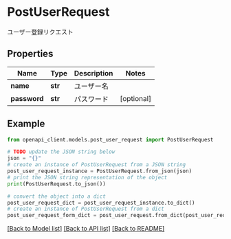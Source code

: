 # PostUserRequest

ユーザー登録リクエスト

## Properties

Name | Type | Description | Notes
------------ | ------------- | ------------- | -------------
**name** | **str** | ユーザー名 | 
**password** | **str** | パスワード | [optional] 

## Example

```python
from openapi_client.models.post_user_request import PostUserRequest

# TODO update the JSON string below
json = "{}"
# create an instance of PostUserRequest from a JSON string
post_user_request_instance = PostUserRequest.from_json(json)
# print the JSON string representation of the object
print(PostUserRequest.to_json())

# convert the object into a dict
post_user_request_dict = post_user_request_instance.to_dict()
# create an instance of PostUserRequest from a dict
post_user_request_form_dict = post_user_request.from_dict(post_user_request_dict)
```
[[Back to Model list]](../README.md#documentation-for-models) [[Back to API list]](../README.md#documentation-for-api-endpoints) [[Back to README]](../README.md)


